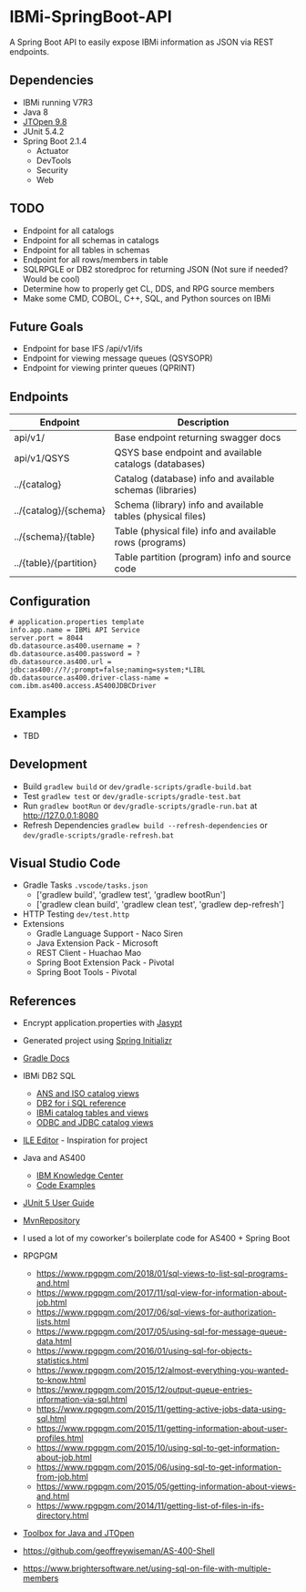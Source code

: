 # IBMi-SpringBoot-API


A Spring Boot API to easily expose IBMi information as JSON via REST endpoints.


## Dependencies
* IBMi running V7R3
* Java 8
* [JTOpen 9.8](http://jt400.sourceforge.net/)
* JUnit 5.4.2
* Spring Boot 2.1.4
  * Actuator
  * DevTools
  * Security
  * Web


## TODO
* Endpoint for all catalogs
* Endpoint for all schemas in catalogs
* Endpoint for all tables in schemas 
* Endpoint for all rows/members in table
* SQLRPGLE or DB2 storedproc for returning JSON (Not sure if needed? Would be cool)
* Determine how to properly get CL, DDS, and RPG source members
* Make some CMD, COBOL, C++, SQL, and Python sources on IBMi


## Future Goals
* Endpoint for base IFS /api/v1/ifs
* Endpoint for viewing message queues (QSYSOPR)
* Endpoint for viewing printer queues (QPRINT)


## Endpoints
| Endpoint               | Description                                                    |
| ---------------------- | -------------------------------------------------------------- |
| api/v1/                | Base endpoint returning swagger docs                           |
| api/v1/QSYS            | QSYS base endpoint and available catalogs (databases)          |
| ../{catalog}           | Catalog (database) info and available schemas (libraries)      |
| ../{catalog}/{schema}  | Schema (library) info and available tables (physical files)    |
| ../{schema}/{table}    | Table (physical file) info and available rows (programs)       |
| ../{table}/{partition} | Table partition (program) info and source code                 |


## Configuration
```properties
# application.properties template
info.app.name = IBMi API Service
server.port = 8044
db.datasource.as400.username = ?
db.datasource.as400.password = ?
db.datasource.as400.url = jdbc:as400://?/;prompt=false;naming=system;*LIBL
db.datasource.as400.driver-class-name = com.ibm.as400.access.AS400JDBCDriver
```


## Examples
* TBD


## Development
* Build ```gradlew build``` or ```dev/gradle-scripts/gradle-build.bat```
* Test ```gradlew test``` or ```dev/gradle-scripts/gradle-test.bat```
* Run ```gradlew bootRun``` or ```dev/gradle-scripts/gradle-run.bat``` at http://127.0.0.1:8080
* Refresh Dependencies ```gradlew build --refresh-dependencies``` or ```dev/gradle-scripts/gradle-refresh.bat```


## Visual Studio Code
* Gradle Tasks ```.vscode/tasks.json```
  * ['gradlew build', 'gradlew test', 'gradlew bootRun']
  * ['gradlew clean build', 'gradlew clean test', 'gradlew dep-refresh']
* HTTP Testing ```dev/test.http```
* Extensions
  * Gradle Language Support - Naco Siren
  * Java Extension Pack - Microsoft
  * REST Client - Huachao Mao
  * Spring Boot Extension Pack - Pivotal
  * Spring Boot Tools - Pivotal


## References
* Encrypt application.properties with [Jasypt](https://www.ricston.com/blog/encrypting-properties-in-spring-boot-with-jasypt-spring-boot/)
* Generated project using [Spring Initializr](https://start.spring.io/)
* [Gradle Docs](https://docs.gradle.org/current/userguide/userguide.html)
* IBMi DB2 SQL
  * [ANS and ISO catalog views](https://www.ibm.com/support/knowledgecenter/SSAE4W_9.1.0/com.ibm.etools.iseries.langref2.doc/rbafzcatalogans.htm)
  * [DB2 for i SQL reference](https://www.ibm.com/support/knowledgecenter/SSAE4W_9.1.0/com.ibm.etools.iseries.langref2.doc/rbafzintro.htm)
  * [IBMi catalog tables and views](https://www.ibm.com/support/knowledgecenter/SSAE4W_9.1.0/com.ibm.etools.iseries.langref2.doc/rbafzcatalogtbls.htm)
  * [ODBC and JDBC catalog views](https://www.ibm.com/support/knowledgecenter/SSAE4W_9.1.0/com.ibm.etools.iseries.langref2.doc/rbafzcatalogodbc.htm)
* [ILE Editor](https://github.com/worksofbarry/ILEditor) - Inspiration for project
* Java and AS400 
  * [IBM Knowledge Center](https://www.ibm.com/support/knowledgecenter/ssw_ibm_i_71/rzahh/page1.htm)
  * [Code Examples](https://www.programcreek.com/java-api-examples/?api=com.ibm.as400.access.AS400)
* [JUnit 5 User Guide](https://junit.org/junit5/docs/current/user-guide/)
* [MvnRepository](https://mvnrepository.com/)
* I used a lot of my coworker's boilerplate code for AS400 + Spring Boot
* RPGPGM
  * https://www.rpgpgm.com/2018/01/sql-views-to-list-sql-programs-and.html
  * https://www.rpgpgm.com/2017/11/sql-view-for-information-about-job.html
  * https://www.rpgpgm.com/2017/06/sql-views-for-authorization-lists.html
  * https://www.rpgpgm.com/2017/05/using-sql-for-message-queue-data.html
  * https://www.rpgpgm.com/2016/01/using-sql-for-objects-statistics.html
  * https://www.rpgpgm.com/2015/12/almost-everything-you-wanted-to-know.html
  * https://www.rpgpgm.com/2015/12/output-queue-entries-information-via-sql.html
  * https://www.rpgpgm.com/2015/11/getting-active-jobs-data-using-sql.html
  * https://www.rpgpgm.com/2015/11/getting-information-about-user-profiles.html
  * https://www.rpgpgm.com/2015/10/using-sql-to-get-information-about-job.html
  * https://www.rpgpgm.com/2015/06/using-sql-to-get-information-from-job.html
  * https://www.rpgpgm.com/2015/05/getting-information-about-views-and.html
  * https://www.rpgpgm.com/2014/11/getting-list-of-files-in-ifs-directory.html
* [Toolbox for Java and JTOpen](https://developer.ibm.com/articles/i-javatoolbox/#toolbox-for-java-introduction)


* https://github.com/geoffreywiseman/AS-400-Shell
* https://www.brightersoftware.net/using-sql-on-file-with-multiple-members